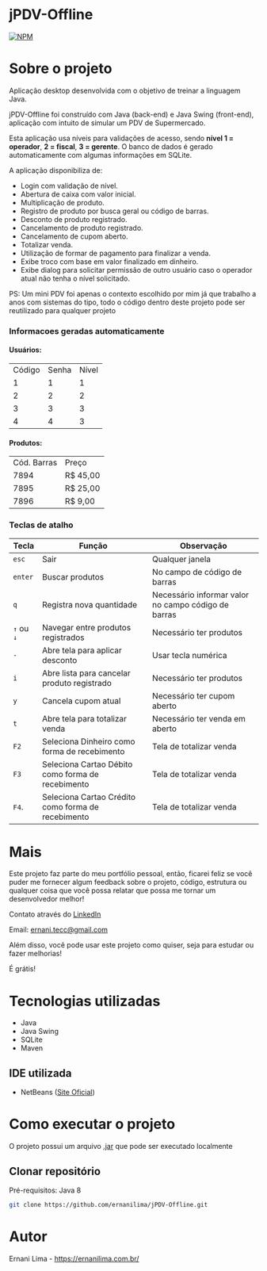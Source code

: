 # jPDV-Offline
[![NPM](https://img.shields.io/npm/l/react)](https://github.com/ernanilima/jPDV-Offline/blob/master/LICENSE) 

# Sobre o projeto
Aplicação desktop desenvolvida com o objetivo de treinar a linguagem Java.

jPDV-Offline foi construído com Java (back-end) e Java Swing (front-end), aplicação com intuito de simular um PDV de Supermercado.

Esta aplicação usa níveis para validações de acesso, sendo **nível 1 = operador**, **2 = fiscal**, **3 = gerente**.
O banco de dados é gerado automaticamente com algumas informações em SQLite.

A aplicação disponibiliza de:
* Login com validação de nível.
* Abertura de caixa com valor inicial.
* Multiplicação de produto.
* Registro de produto por busca geral ou código de barras.
* Desconto de produto registrado.
* Cancelamento de produto registrado.
* Cancelamento de cupom aberto.
* Totalizar venda.
* Utilização de formar de pagamento para finalizar a venda.
* Exibe troco com base em valor finalizado em dinheiro.
* Exibe dialog para solicitar permissão de outro usuário caso o operador atual não tenha o nível solicitado.


PS: Um mini PDV foi apenas o contexto escolhido por mim já que trabalho a anos com sistemas do tipo, todo o código dentro deste projeto pode ser reutilizado para qualquer projeto

### Informacoes geradas automaticamente
#### Usuários:
<table>
    <tr>
        <td>Código</td>
        <td>Senha</td>
        <td>Nível</td>
    </tr>
    <tr>
        <td>1</td>
        <td>1</td>
        <td>1</td>
    </tr>
    <tr>
        <td>2</td>
        <td>2</td>
        <td>2</td>
    </tr>
    <tr>
        <td>3</td>
        <td>3</td>
        <td>3</td>
    </tr>
    <tr>
        <td>4</td>
        <td>4</td>
        <td>3</td>
    </tr>
</table>

#### Produtos:
<table>
    <tr>
        <td>Cód. Barras</td>
        <td>Preço</td>
    </tr>
    <tr>
        <td>7894</td>
        <td>R$ 45,00</td>
    </tr>
    <tr>
        <td>7895</td>
        <td>R$ 25,00</td>
    </tr>
    <tr>
        <td>7896</td>
        <td>R$ 9,00</td>
    </tr>
</table>

### Teclas de atalho
Tecla      | Função                                             | Observação
-----------|----------------------------------------------------|-----------
`esc`      | Sair                                               | Qualquer janela
`enter`    | Buscar produtos                                    | No campo de código de barras
`q`        | Registra nova quantidade                           | Necessário informar valor no campo código de barras
`↑` ou `↓` | Navegar entre produtos registrados                 | Necessário ter produtos
`-`        | Abre tela para aplicar desconto                    | Usar tecla numérica
`i`        | Abre lista para cancelar produto registrado        | Necessário ter produtos
`y`        | Cancela cupom atual                                | Necessário ter cupom aberto
`t`        | Abre tela para totalizar venda                     | Necessário ter venda em aberto
`F2`       | Seleciona Dinheiro como forma de recebimento       | Tela de totalizar venda
`F3`       | Seleciona Cartao Débito como forma de recebimento  | Tela de totalizar venda
`F4`.      | Seleciona Cartao Crédito como forma de recebimento | Tela de totalizar venda

# Mais
Este projeto faz parte do meu portfólio pessoal, então, ficarei feliz se você puder me fornecer algum feedback sobre o projeto, código, estrutura ou qualquer coisa que você possa relatar que possa me tornar um desenvolvedor melhor!

Contato através do [LinkedIn](https://www.linkedin.com/in/ernanilima)

Email: ernani.tecc@gmail.com

Além disso, você pode usar este projeto como quiser, seja para estudar ou fazer melhorias!

É grátis!

# Tecnologias utilizadas
- Java
- Java Swing
- SQLite
- Maven

## IDE utilizada
- NetBeans ([Site Oficial](https://netbeans.apache.org/download/nb120/nb120.html))

# Como executar o projeto
O projeto possui um arquivo [.jar](https://github.com/ernanilima/jPDV-Offline/blob/master/out/artifacts/jPDV_jar/jPDV.jar) que pode ser executado localmente

## Clonar repositório
Pré-requisitos: Java 8

```bash
git clone https://github.com/ernanilima/jPDV-Offline.git
```

# Autor

Ernani Lima - https://ernanilima.com.br/
